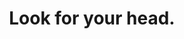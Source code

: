 ---
title: Look for your head.
tags: self experience nondual
grips202310: true
grips202310order: 1
---